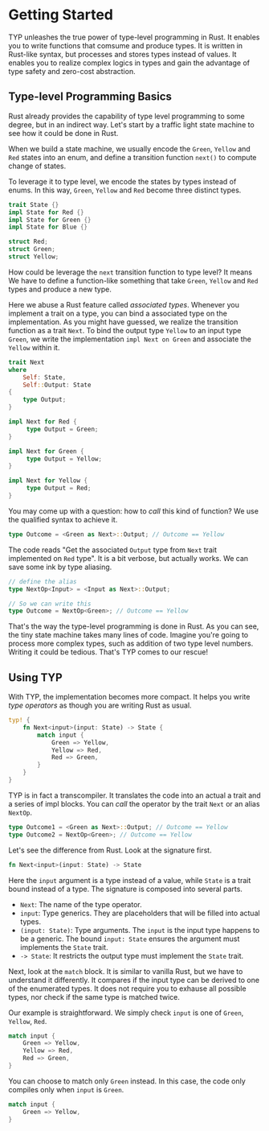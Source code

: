 # Getting Started

TYP unleashes the true power of type-level programming in Rust. It enables you to write functions that comsume and produce types.
It is written in Rust-like syntax, but processes and stores types instead of values.
It enables you to realize complex logics in types and gain the advantage of type safety and zero-cost abstraction.

## Type-level Programming Basics

Rust already provides the capability of type level programming to some degree, but in an indirect way.
Let's start by a traffic light state machine to see how it could be done in Rust.

When we build a state machine, we usually encode the `Green`, `Yellow` and `Red` states into an enum,
and define a transition function `next()` to compute change of states.

To leverage it to type level, we encode the states by types instead of enums.
In this way, `Green`, `Yellow` and `Red` become three distinct types.

```rust
trait State {}
impl State for Red {}
impl State for Green {}
impl State for Blue {}

struct Red;
struct Green;
struct Yellow;
```

How could be leverage the `next` transition function to type level?
It means We have to define a function-like something that take `Green`, `Yellow` and `Red` types and produce a new type.

Here we abuse a Rust feature called _associated types_. Whenever you implement a trait on a type, you can bind a associated type on the implementation.
As you might have guessed, we realize the transition function as a trait `Next`.
To bind the output type `Yellow` to an input type `Green`, we write the implementation `impl Next on Green` and associate the `Yellow` within it.

```rust
trait Next
where
    Self: State,
    Self::Output: State
{
    type Output;
}

impl Next for Red {
     type Output = Green;
}

impl Next for Green {
     type Output = Yellow;
}

impl Next for Yellow {
     type Output = Red;
}
```

You may come up with a question: how to _call_ this kind of function?
We use the qualified syntax to achieve it.

```rust
type Outcome = <Green as Next>::Output; // Outcome == Yellow
```

The code reads "Get the associated `Output` type from `Next` trait implemented on `Red` type".
It is a bit verbose, but actually works. We can save some ink by type aliasing.

```rust
// define the alias
type NextOp<Input> = <Input as Next>::Output;

// So we can write this
type Outcome = NextOp<Green>; // Outcome == Yellow
```

That's the way the type-level programming is done in Rust. As you can see, the tiny state machine takes many lines of code.
Imagine you're going to process more complex types, such as addition of two type level numbers. Writing it could be tedious.
That's TYP comes to our rescue!

## Using TYP

With TYP, the implementation becomes more compact. It helps you write _type operators_ as though you are writing Rust as usual.

```rust
typ! {
    fn Next<input>(input: State) -> State {
        match input {
            Green => Yellow,
            Yellow => Red,
            Red => Green,
        }
    }
}
```

TYP is in fact a transcompiler. It translates the code into an actual a trait and a series of impl blocks.
You can _call_ the operator by the trait `Next` or an alias `NextOp`.

```rust
type Outcome1 = <Green as Next>::Output; // Outcome == Yellow
type Outcome2 = NextOp<Green>; // Outcome == Yellow
```

Let's see the difference from Rust. Look at the signature first.

```rust
fn Next<input>(input: State) -> State
```

Here the `input` argument is a type instead of a value, while `State` is a trait bound instead of a type.
The signature is composed into several parts.

- `Next`: The name of the type operator.
- `input`: Type generics. They are placeholders that will be filled into actual types.
- `(input: State)`: Type arguments. The `input` is the input type happens to be a generic. The bound `input: State` ensures the argument must implements the `State` trait.
- `-> State`: It restricts the output type must implement the `State` trait.


Next, look at the `match` block. It is similar to vanilla Rust, but we have to understand it differently.
It compares if the input type can be derived to one of the enumerated types.
It  does not require you to exhause all possible types, nor check if the same type is matched twice.

Our example is straightforward. We simply check `input` is one of `Green`, `Yellow`, `Red`.

```rust
match input {
    Green => Yellow,
    Yellow => Red,
    Red => Green,
}
```

You can choose to match only `Green` instead. In this case, the code only compiles only when `input` is `Green`.

```rust
match input {
    Green => Yellow,
}
```

